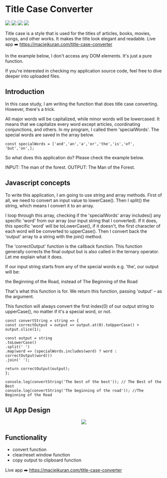 # Title Case Converter
<span><img src="https://img.shields.io/badge/Adobe%20XD-470137?style=for-the-badge&logo=Adobe%20XD&logoColor=#FF61F6" /> </span> 
<span><img src="https://img.shields.io/badge/HTML5-E34F26?style=for-the-badge&logo=html5&logoColor=white" /> </span> 
<span><img src="https://img.shields.io/badge/Sass-CC6699?style=for-the-badge&logo=sass&logoColor=white" /> </span> 
<span><img src="https://img.shields.io/badge/JavaScript-323330?style=for-the-badge&logo=javascript&logoColor=F7DF1E" /> </span>

Title case is a style that is used for the titles of articles, books, movies, songs, and other works. It makes the title look elegant and readable.
Live app ➡️ https://maciejkuran.com/title-case-converter

In the example below, I don't access any DOM elements. It's just a pure function.

If you're interested in checking my application source code, feel free to dive deeper into uploaded files.

## Introduction
In this case study, I am writing the function that does title case converting. However, there's a trick.

All major words will be capitalized, while minor words will be lowercased. It means that we capitalize every word except articles, coordinating conjunctions, and others. In my program, I called them 'specialWords'. The special words are saved in the array below.

```
const specialWords = ['and','an','a','or','the','is','of', 'but','on',];
```
So what does this application do? Please check the example below.

INPUT: The man of the forest.
OUTPUT: The Man of the Forest.

## Javascript concepts
To write this application, I am going to use string and array methods. First of all, we need to convert an input value to lowerCase(). Then I split() the string, which means I convert it to an array.

I loop through this array, checking if the 'specialWords' array includes() any specific 'word' from our array (our input string that I converted). If it does, this specific 'word' will be toLowerCase(), if it doesn't, the first character of each word will be converted to upperCase(). Then I convert back the 'output' array to a string with the join() method.

The 'correctOutput' function is the callback function. This function generally corrects the final output but is also called in the ternary operator. Let me explain what it does.

If our input string starts from any of the special words e.g. 'the', our output will be:

the Beginning of the Road, instead of The Beginning of the Road

That's what this function is for. We return this function, passing 'output' – as the argument.

This function will always convert the first index(0) of our output string to upperCase(), no matter if it's a special word, or not.

```
const convertString = string => {
const correctOutput = output => output.at(0).toUpperCase() + output.slice(1);

const output = string
.toLowerCase()
.split(' ')
.map(word => (specialWords.includes(word) ? word : correctOutput(word)))
.join(' ');

return correctOutput(output);
};

console.log(convertString('The best of the best')); // The Best of the Best
console.log(convertString('The beginning of the road')); //The Beginning of the Road
```

## UI App Design
<p align="center">
<img src="https://user-images.githubusercontent.com/103118542/172850533-1716c6d8-da50-4436-8f6e-614144dd2830.jpg">
</p>

## Functionality
- convert function
- clear/reset window function
- copy output to clipboard function

Live app ➡️ https://maciejkuran.com/title-case-converter
